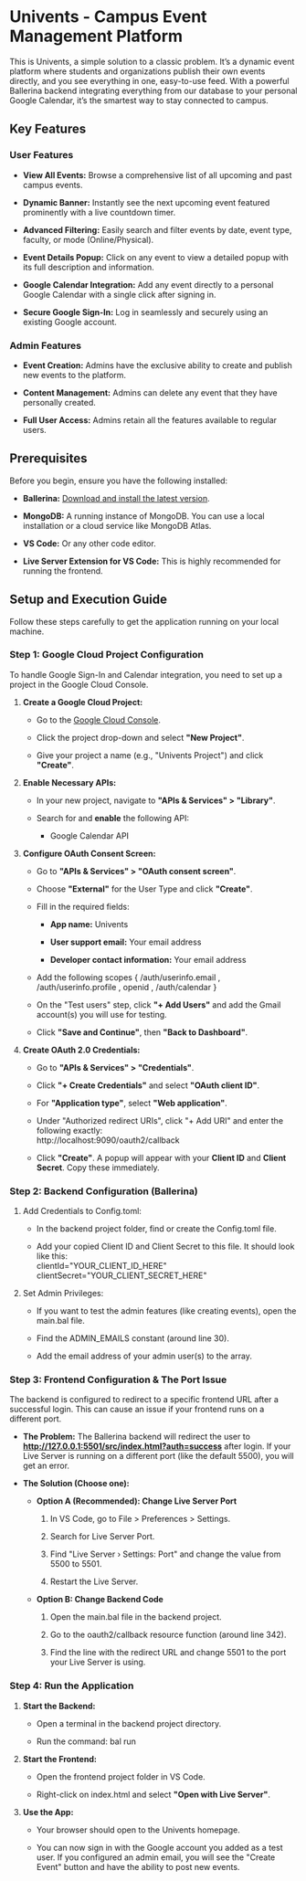Univents - Campus Event Management Platform
===========================================

This is Univents, a simple solution to a classic problem. It’s a dynamic event platform where students and organizations publish their own events directly, and you see everything in one, easy-to-use feed. With a powerful Ballerina backend integrating everything from our database to your personal Google Calendar, it’s the smartest way to stay connected to campus.


Key Features
------------

### User Features

*   **View All Events:** Browse a comprehensive list of all upcoming and past campus events.
    
*   **Dynamic Banner:** Instantly see the next upcoming event featured prominently with a live countdown timer.
    
*   **Advanced Filtering:** Easily search and filter events by date, event type, faculty, or mode (Online/Physical).
    
*   **Event Details Popup:** Click on any event to view a detailed popup with its full description and information.
    
*   **Google Calendar Integration:** Add any event directly to a personal Google Calendar with a single click after signing in.
    
*   **Secure Google Sign-In:** Log in seamlessly and securely using an existing Google account.
    

### Admin Features

*   **Event Creation:** Admins have the exclusive ability to create and publish new events to the platform.
    
*   **Content Management:** Admins can delete any event that they have personally created.
    
*   **Full User Access:** Admins retain all the features available to regular users.
    

Prerequisites
-------------

Before you begin, ensure you have the following installed:

*   **Ballerina:** [Download and install the latest version](https://ballerina.io/downloads/).
    
*   **MongoDB:** A running instance of MongoDB. You can use a local installation or a cloud service like MongoDB Atlas.
    
*   **VS Code:** Or any other code editor.
    
*   **Live Server Extension for VS Code:** This is highly recommended for running the frontend.
    

Setup and Execution Guide
-------------------------

Follow these steps carefully to get the application running on your local machine.

### Step 1: Google Cloud Project Configuration

To handle Google Sign-In and Calendar integration, you need to set up a project in the Google Cloud Console.

1.  **Create a Google Cloud Project:**
    
    *   Go to the [Google Cloud Console](https://console.cloud.google.com/).
        
    *   Click the project drop-down and select **"New Project"**.
        
    *   Give your project a name (e.g., "Univents Project") and click **"Create"**.
        
2.  **Enable Necessary APIs:**
    
    *   In your new project, navigate to **"APIs & Services" > "Library"**.
        
    *   Search for and **enable** the following API:
        
        *   Google Calendar API
            
3.  **Configure OAuth Consent Screen:**
    
    *   Go to **"APIs & Services" > "OAuth consent screen"**.
        
    *   Choose **"External"** for the User Type and click **"Create"**.
        
    *   Fill in the required fields:
        
        *   **App name:** Univents
            
        *   **User support email:** Your email address
            
        *   **Developer contact information:** Your email address
            
    *   Add the following scopes { /auth/userinfo.email , /auth/userinfo.profile , openid , /auth/calendar }
        
    *   On the "Test users" step, click **"+ Add Users"** and add the Gmail account(s) you will use for testing.
        
    *   Click **"Save and Continue"**, then **"Back to Dashboard"**.
        
4.  **Create OAuth 2.0 Credentials:**
    
    *   Go to **"APIs & Services" > "Credentials"**.
        
    *   Click **"+ Create Credentials"** and select **"OAuth client ID"**.
        
    *   For **"Application type"**, select **"Web application"**.
        
    *   Under "Authorized redirect URIs", click "+ Add URI" and enter the following exactly: <br> http://localhost:9090/oauth2/callback
        
    *   Click **"Create"**. A popup will appear with your **Client ID** and **Client Secret**. Copy these immediately.
        

### Step 2: Backend Configuration (Ballerina)

1.  Add Credentials to Config.toml:
    
    *   In the backend project folder, find or create the Config.toml file.
        
    *   Add your copied Client ID and Client Secret to this file. It should look like this:
        <br>clientId="YOUR_CLIENT_ID_HERE"<br>clientSecret="YOUR_CLIENT_SECRET_HERE"
        
2.  Set Admin Privileges:
    
    *   If you want to test the admin features (like creating events), open the main.bal file.
        
    *   Find the ADMIN\_EMAILS constant (around line 30).
        
    *   Add the email address of your admin user(s) to the array.
        

### Step 3: Frontend Configuration & The Port Issue

The backend is configured to redirect to a specific frontend URL after a successful login. This can cause an issue if your frontend runs on a different port.

*   **The Problem:** The Ballerina backend will redirect the user to **http://127.0.0.1:5501/src/index.html?auth=success** after login. If your Live Server is running on a different port (like the default 5500), you will get an error.
    
*   **The Solution (Choose one):**
    
    *   **Option A (Recommended): Change Live Server Port**
        
        1.  In VS Code, go to File > Preferences > Settings.
            
        2.  Search for Live Server Port.
            
        3.  Find "Live Server › Settings: Port" and change the value from 5500 to 5501.
            
        4.  Restart the Live Server.
            
    *   **Option B: Change Backend Code**
        
        1.  Open the main.bal file in the backend project.
            
        2.  Go to the oauth2/callback resource function (around line 342).
            
        3.  Find the line with the redirect URL and change 5501 to the port your Live Server is using.
            

### Step 4: Run the Application

1.  **Start the Backend:**
    
    *   Open a terminal in the backend project directory.
        
    *   Run the command: bal run
        
2.  **Start the Frontend:**
    
    *   Open the frontend project folder in VS Code.
        
    *   Right-click on index.html and select **"Open with Live Server"**.
        
3.  **Use the App:**
    
    *   Your browser should open to the Univents homepage.
        
    *   You can now sign in with the Google account you added as a test user. If you configured an admin email, you will see the "Create Event" button and have the ability to post new events.
